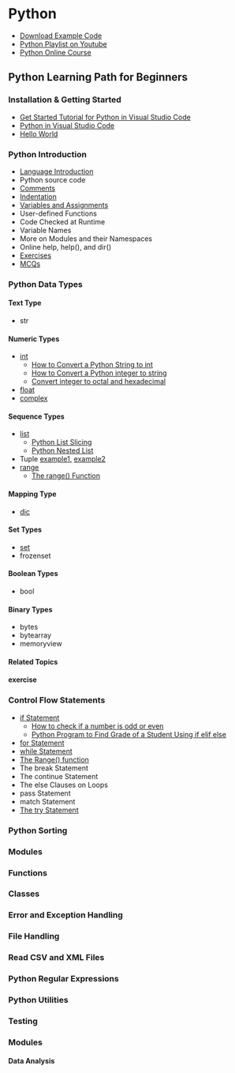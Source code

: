 # Python

- [Download Example Code](https://github.com/yasirbhutta/python-examples)
- [Python Playlist on Youtube](https://www.youtube.com/playlist?list=PLKYRx0Ibk7Vi-CC7ik98qT0VKK0F7ikja)
- [Python Online Course](python-courses.md)
  
## Python Learning Path for Beginners

### Installation & Getting Started

- [Get Started Tutorial for Python in Visual Studio Code](https://code.visualstudio.com/docs/python/python-tutorial)
- [Python in Visual Studio Code](https://code.visualstudio.com/docs/languages/python)
- [Hello World](https://yasirbhutta.blogspot.com/2022/09/python-print-function.html)
  
### Python Introduction

- [Language Introduction](http://yasirbhutta.blogspot.com/2022/09/python-introduction-language.html)
- Python source code
- [Comments](https://yasirbhutta.blogspot.com/2022/09/learn-python-in-1-minute-comments.html)
- [Indentation](https://yasirbhutta.blogspot.com/2022/09/learn-python-in-1-minute-python.html)
- [Variables and Assignments](https://yasirbhutta.blogspot.com/2022/09/python-variables-and-assignment-basic.html)
- User-defined Functions
- Code Checked at Runtime
- Variable Names
- More on Modules and their Namespaces
- Online help, help(), and dir()
- [Exercises](python-exercises.md)
- [MCQs](python-mcqs.md)
  
### Python Data Types

#### Text Type

- str

#### Numeric Types

- [int](https://yasirbhutta.blogspot.com/2022/09/python-numeric-types-int.html)
  - [How to Convert a Python String to int](https://yasirbhutta.blogspot.com/2022/09/python-int-function-how-to-convert.html)
  - [How to Convert a Python integer to string](https://yasirbhutta.blogspot.com/2022/09/python-str-function-how-to-convert.html)
  - [Convert integer to octal and hexadecimal](https://yasirbhutta.blogspot.com/2022/09/python-tips-convert-integer-to-octal.html)
- [float](https://yasirbhutta.blogspot.com/2022/09/python-numeric-types-float.html)
- [complex](https://yasirbhutta.blogspot.com/2022/09/14-python-numeric-types-complex.html)

#### Sequence Types

- [list](https://yasirbhutta.blogspot.com/2022/10/15-python-lists-python-tips.html)
  - [Python List Slicing](https://yasirbhutta.blogspot.com/2022/10/16-range-of-indexes-in-python-list.html)
  - [Python Nested List](https://yasirbhutta.blogspot.com/2022/10/17-python-nested-list-python-tips.html)
- Tuple [example1,](https://yasirbhutta.blogspot.com/2022/09/python-variables-and-assignment-tuple.html) [example2](https://yasirbhutta.blogspot.com/2022/09/python-variables-and-assignment-tuple_22.html)
- [range](https://yasirbhutta.blogspot.com/2022/10/15-python-sequence-type-range-python.html)
  - [The range() Function](https://youtu.be/ZEVsokTGbwA)


#### Mapping Type

- [dic](https://yasirbhutta.blogspot.com/2022/10/18-python-mapping-types-dict-python-tips.html)

#### Set Types

- [set](https://yasirbhutta.blogspot.com/2022/10/18-python-set-types-set-python-for.html)
- frozenset

#### Boolean Types

- bool
  
#### Binary Types

- bytes
- bytearray
- memoryview

#### Related Topics

#### exercise

### Control Flow Statements

- [if Statement](https://yasirbhutta.blogspot.com/2022/10/21-control-flow-if-statement-python-for.html)
  - [How to check if a number is odd or even](https://youtube.com/shorts/za0rSiA33j0)
  - [Python Program to Find Grade of a Student Using if elif else](https://youtu.be/oEZzg0cUNw8)
- [for Statement](https://yasirbhutta.blogspot.com/2022/10/21-for-loops-in-python-python-tutorial.html)
- [while Statement](https://yasirbhutta.blogspot.com/2022/10/26-control-flow-statements-while.html)
- [The Range() function](https://yasirbhutta.blogspot.com/2022/10/24-control-flow-statements-range.html)
- The break Statement
- The continue Statement
- The else Clauses on Loops
- pass Statement
- match Statement
- [The try Statement](https://yasirbhutta.blogspot.com/2022/10/25-control-flow-statements-try.html)

### Python Sorting

### Modules

### Functions

### Classes

### Error and Exception Handling

### File Handling

### Read CSV and XML Files

### Python Regular Expressions

### Python Utilities

### Testing

### Modules

#### Data Analysis

